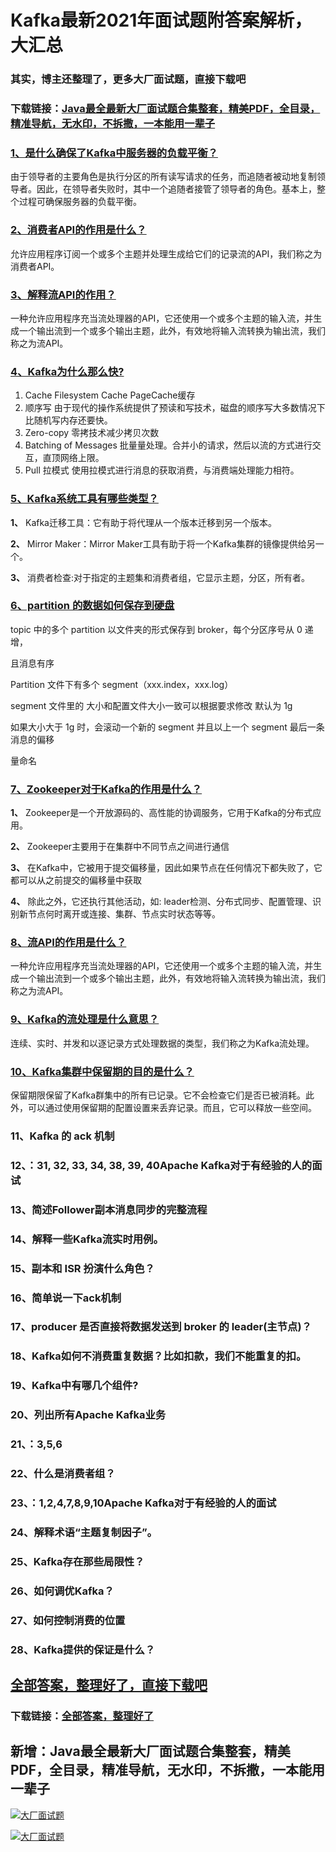 # Kafka最新2021年面试题附答案解析，大汇总

### 其实，博主还整理了，更多大厂面试题，直接下载吧

### 下载链接：[Java最全最新大厂面试题合集整套，精美PDF，全目录，精准导航，无水印，不拆撒，一本能用一辈子](https://github.com/liantengda/JavaEngineerBooks/blob/master/docs/index.md)



### [1、是什么确保了Kafka中服务器的负载平衡？](https://github.com/liantengda/JavaEngineerBooks/blob/master/docs/Kafka/Kafka最新2021年面试题附答案解析，大汇总.md#1是什么确保了kafka中服务器的负载平衡)  


由于领导者的主要角色是执行分区的所有读写请求的任务，而追随者被动地复制领导者。因此，在领导者失败时，其中一个追随者接管了领导者的角色。基本上，整个过程可确保服务器的负载平衡。


### [2、消费者API的作用是什么？](https://github.com/liantengda/JavaEngineerBooks/blob/master/docs/Kafka/Kafka最新2021年面试题附答案解析，大汇总.md#2消费者api的作用是什么)  


允许应用程序订阅一个或多个主题并处理生成给它们的记录流的API，我们称之为消费者API。


### [3、解释流API的作用？](https://github.com/liantengda/JavaEngineerBooks/blob/master/docs/Kafka/Kafka最新2021年面试题附答案解析，大汇总.md#3解释流api的作用)  


一种允许应用程序充当流处理器的API，它还使用一个或多个主题的输入流，并生成一个输出流到一个或多个输出主题，此外，有效地将输入流转换为输出流，我们称之为流API。


### [4、Kafka为什么那么快?](https://github.com/liantengda/JavaEngineerBooks/blob/master/docs/Kafka/Kafka最新2021年面试题附答案解析，大汇总.md#4kafka为什么那么快)  


1. Cache Filesystem Cache PageCache缓存
2. 顺序写 由于现代的操作系统提供了预读和写技术，磁盘的顺序写大多数情况下比随机写内存还要快。
3. Zero-copy 零拷技术减少拷贝次数
4. Batching of Messages 批量量处理。合并小的请求，然后以流的方式进行交互，直顶网络上限。
5. Pull 拉模式 使用拉模式进行消息的获取消费，与消费端处理能力相符。


### [5、Kafka系统工具有哪些类型？](https://github.com/liantengda/JavaEngineerBooks/blob/master/docs/Kafka/Kafka最新2021年面试题附答案解析，大汇总.md#5kafka系统工具有哪些类型)  


**1、** Kafka迁移工具：它有助于将代理从一个版本迁移到另一个版本。

**2、** Mirror Maker：Mirror Maker工具有助于将一个Kafka集群的镜像提供给另一个。

**3、** 消费者检查:对于指定的主题集和消费者组，它显示主题，分区，所有者。


### [6、partition 的数据如何保存到硬盘](https://github.com/liantengda/JavaEngineerBooks/blob/master/docs/Kafka/Kafka最新2021年面试题附答案解析，大汇总.md#6partition-的数据如何保存到硬盘)  


topic 中的多个 partition 以文件夹的形式保存到 broker，每个分区序号从 0 递增，

且消息有序

Partition 文件下有多个 segment（xxx.index，xxx.log）

segment 文件里的 大小和配置文件大小一致可以根据要求修改 默认为 1g

如果大小大于 1g 时，会滚动一个新的 segment 并且以上一个 segment 最后一条消息的偏移

量命名


### [7、Zookeeper对于Kafka的作用是什么？](https://github.com/liantengda/JavaEngineerBooks/blob/master/docs/Kafka/Kafka最新2021年面试题附答案解析，大汇总.md#7zookeeper对于kafka的作用是什么)  


**1、** Zookeeper是一个开放源码的、高性能的协调服务，它用于Kafka的分布式应用。

**2、** Zookeeper主要用于在集群中不同节点之间进行通信

**3、** 在Kafka中，它被用于提交偏移量，因此如果节点在任何情况下都失败了，它都可以从之前提交的偏移量中获取

**4、** 除此之外，它还执行其他活动，如: leader检测、分布式同步、配置管理、识别新节点何时离开或连接、集群、节点实时状态等等。


### [8、流API的作用是什么？](https://github.com/liantengda/JavaEngineerBooks/blob/master/docs/Kafka/Kafka最新2021年面试题附答案解析，大汇总.md#8流api的作用是什么)  


一种允许应用程序充当流处理器的API，它还使用一个或多个主题的输入流，并生成一个输出流到一个或多个输出主题，此外，有效地将输入流转换为输出流，我们称之为流API。


### [9、Kafka的流处理是什么意思？](https://github.com/liantengda/JavaEngineerBooks/blob/master/docs/Kafka/Kafka最新2021年面试题附答案解析，大汇总.md#9kafka的流处理是什么意思)  


连续、实时、并发和以逐记录方式处理数据的类型，我们称之为Kafka流处理。


### [10、Kafka集群中保留期的目的是什么？](https://github.com/liantengda/JavaEngineerBooks/blob/master/docs/Kafka/Kafka最新2021年面试题附答案解析，大汇总.md#10kafka集群中保留期的目的是什么)  


保留期限保留了Kafka群集中的所有已记录。它不会检查它们是否已被消耗。此外，可以通过使用保留期的配置设置来丢弃记录。而且，它可以释放一些空间。


### 11、Kafka 的 ack 机制
### 12、：31, 32, 33, 34, 38, 39, 40Apache Kafka对于有经验的人的面试
### 13、简述Follower副本消息同步的完整流程
### 14、解释一些Kafka流实时用例。
### 15、副本和 ISR 扮演什么角色？
### 16、简单说一下ack机制
### 17、producer 是否直接将数据发送到 broker 的 leader(主节点)？
### 18、Kafka如何不消费重复数据？比如扣款，我们不能重复的扣。
### 19、Kafka中有哪几个组件?
### 20、列出所有Apache Kafka业务
### 21、：3,5,6
### 22、什么是消费者组？
### 23、：1,2,4,7,8,9,10Apache Kafka对于有经验的人的面试
### 24、解释术语“主题复制因子”。
### 25、Kafka存在那些局限性？
### 26、如何调优Kafka？
### 27、如何控制消费的位置
### 28、Kafka提供的保证是什么？




## [全部答案，整理好了，直接下载吧](https://github.com/liantengda/JavaEngineerBooks/blob/master/docs/daan.md)

### 下载链接：[全部答案，整理好了](https://github.com/liantengda/JavaEngineerBooks/blob/master/docs/daan.md)




## 新增：Java最全最新大厂面试题合集整套，精美PDF，全目录，精准导航，无水印，不拆撒，一本能用一辈子

[![大厂面试题](http://shasengbufa.com/img/1.jpg "叶子创业记")](http://shasengbufa.com/img/wechat.jpg "叶子创业记")

[![大厂面试题](http://shasengbufa.com/img/wechat.jpg "叶子创业记")](http://shasengbufa.com/img/wechat.jpg "叶子创业记")
